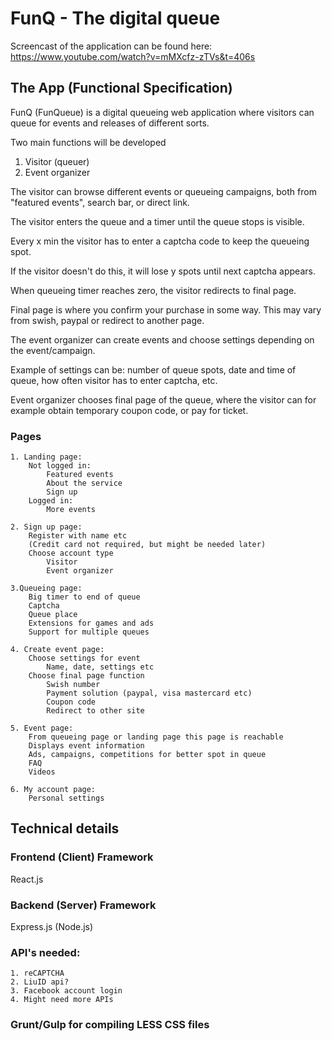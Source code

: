 # FunQ - The digital queue
Screencast of the application can be found here:  
https://www.youtube.com/watch?v=mMXcfz-zTVs&t=406s

## The App (Functional Specification)
FunQ (FunQueue) is a digital queueing web application where visitors can queue for events and releases of different sorts.

Two main functions will be developed

1. Visitor (queuer)
2. Event organizer

The visitor can browse different events or queueing campaigns, both from "featured events", search bar, or direct link.

The visitor enters the queue and a timer until the queue stops is visible.

Every x min the visitor has to enter a captcha code to keep the queueing spot.

If the visitor doesn't do this, it will lose y spots until next captcha appears.

When queueing timer reaches zero, the visitor redirects to final page.

Final page is where you confirm your purchase in some way. This may vary from swish, paypal or redirect to another page.


The event organizer can create events and choose settings depending on the event/campaign.

Example of settings can be: number of queue spots, date and time of queue, how often visitor has to enter captcha, etc.

Event organizer chooses final page of the queue, where the visitor can for example obtain temporary coupon code, or pay for ticket.

### Pages
    1. Landing page:
        Not logged in:
            Featured events
            About the service
            Sign up
        Logged in:
            More events

    2. Sign up page:
        Register with name etc
        (Credit card not required, but might be needed later)
        Choose account type
            Visitor
            Event organizer

    3.Queueing page:
        Big timer to end of queue
        Captcha
        Queue place
        Extensions for games and ads
        Support for multiple queues

    4. Create event page:
        Choose settings for event
            Name, date, settings etc
        Choose final page function
            Swish number
            Payment solution (paypal, visa mastercard etc)
            Coupon code
            Redirect to other site

    5. Event page:
        From queueing page or landing page this page is reachable
        Displays event information
        Ads, campaigns, competitions for better spot in queue
        FAQ
        Videos

    6. My account page:
        Personal settings

## Technical details
### Frontend (Client) Framework
React.js

### Backend (Server) Framework
Express.js (Node.js)

### API's needed:
    1. reCAPTCHA
    2. LiuID api?
    3. Facebook account login
    4. Might need more APIs

### Grunt/Gulp for compiling LESS CSS files
